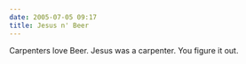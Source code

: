 ```yaml
---
date: 2005-07-05 09:17
title: Jesus n' Beer
---
```

Carpenters love Beer.
Jesus was a carpenter.
You figure it out.
